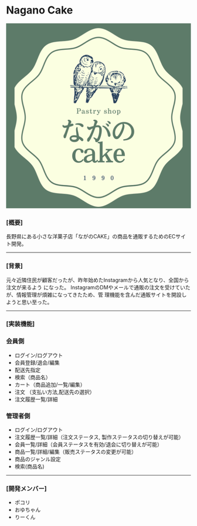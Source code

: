 # Nagano Cake
 
![](https://github.com/Mont-Blances/nagano.cake/blob/develop/app/assets/images/logo1.png)

### [概要]
長野県にある小さな洋菓子店「ながのCAKE」の商品を通販するためのECサイト開発。
___
 
### [背景]
元々近隣住民が顧客だったが、昨年始めたInstagramから人気となり、全国から注文が来るよう になった。
InstagramのDMやメールで通販の注文を受けていたが、情報管理が煩雑になってきたため、管 理機能を含んだ通販サイトを開設しようと思い至った。
___

### [実装機能]

### 会員側

- ログイン/ログアウト
- 会員登録/退会/編集
- 配送先指定
- 検索（商品名）
- カート（商品追加/一覧/編集）
- 注文 （支払い方法,配送先の選択）
- 注文履歴一覧/詳細


### 管理者側

- ログイン/ログアウト
- 注文履歴一覧/詳細（注文ステータス, 製作ステータスの切り替えが可能）
- 会員一覧/詳細（会員ステータスを有効/退会に切り替えが可能）
- 商品一覧/詳細/編集（販売ステータスの変更が可能）
- 商品のジャンル設定
- 検索(商品名)  

---

### [開発メンバー]

- ポコリ
- おゆちゃん
- りーくん
